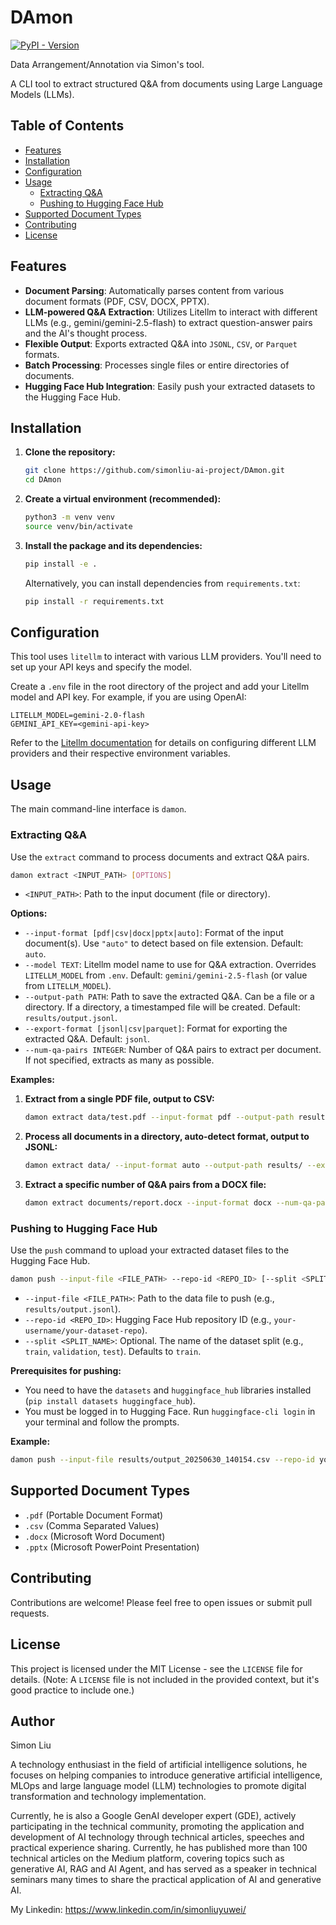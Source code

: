 # DAmon

[![PyPI - Version](https://img.shields.io/pypi/v/DAmon/0.1.0)](https://pypi.org/project/DAmon/0.1.0/)

Data Arrangement/Annotation via Simon's tool.

A CLI tool to extract structured Q&A from documents using Large Language Models (LLMs). 

## Table of Contents

- [Features](#features)
- [Installation](#installation)
- [Configuration](#configuration)
- [Usage](#usage)
  - [Extracting Q&A](#extracting-qa)
  - [Pushing to Hugging Face Hub](#pushing-to-hugging-face-hub)
- [Supported Document Types](#supported-document-types)
- [Contributing](#contributing)
- [License](#license)

## Features

- **Document Parsing**: Automatically parses content from various document formats (PDF, CSV, DOCX, PPTX).
- **LLM-powered Q&A Extraction**: Utilizes Litellm to interact with different LLMs (e.g., gemini/gemini-2.5-flash) to extract question-answer pairs and the AI's thought process.
- **Flexible Output**: Exports extracted Q&A into `JSONL`, `CSV`, or `Parquet` formats.
- **Batch Processing**: Processes single files or entire directories of documents.
- **Hugging Face Hub Integration**: Easily push your extracted datasets to the Hugging Face Hub.

## Installation

1.  **Clone the repository:**

    ```bash
    git clone https://github.com/simonliu-ai-project/DAmon.git
    cd DAmon
    ```

2.  **Create a virtual environment (recommended):**

    ```bash
    python3 -m venv venv
    source venv/bin/activate
    ```

3.  **Install the package and its dependencies:**

    ```bash
    pip install -e .
    ```
    Alternatively, you can install dependencies from `requirements.txt`:
    ```bash
    pip install -r requirements.txt
    ```

## Configuration

This tool uses `litellm` to interact with various LLM providers. You'll need to set up your API keys and specify the model.

Create a `.env` file in the root directory of the project and add your Litellm model and API key. For example, if you are using OpenAI:

```dotenv
LITELLM_MODEL=gemini-2.0-flash
GEMINI_API_KEY=<gemini-api-key>
```

Refer to the [Litellm documentation](https://litellm.ai/docs/providers) for details on configuring different LLM providers and their respective environment variables.

## Usage

The main command-line interface is `damon`.

### Extracting Q&A

Use the `extract` command to process documents and extract Q&A pairs.

```bash
damon extract <INPUT_PATH> [OPTIONS]
```

-   `<INPUT_PATH>`: Path to the input document (file or directory).

**Options:**

-   `--input-format [pdf|csv|docx|pptx|auto]`: Format of the input document(s). Use `"auto"` to detect based on file extension. Default: `auto`.
-   `--model TEXT`: Litellm model name to use for Q&A extraction. Overrides `LITELLM_MODEL` from `.env`. Default: `gemini/gemini-2.5-flash` (or value from `LITELLM_MODEL`).
-   `--output-path PATH`: Path to save the extracted Q&A. Can be a file or a directory. If a directory, a timestamped file will be created. Default: `results/output.jsonl`.
-   `--export-format [jsonl|csv|parquet]`: Format for exporting the extracted Q&A. Default: `jsonl`.
-   `--num-qa-pairs INTEGER`: Number of Q&A pairs to extract per document. If not specified, extracts as many as possible.

**Examples:**

1.  **Extract from a single PDF file, output to CSV:**

    ```bash
    damon extract data/test.pdf --input-format pdf --output-path results/manual_qa.csv --export-format csv --model gemini/gemini-2.5-flash
    ```

2.  **Process all documents in a directory, auto-detect format, output to JSONL:**

    ```bash
    damon extract data/ --input-format auto --output-path results/ --export-format jsonl
    ```

3.  **Extract a specific number of Q&A pairs from a DOCX file:**

    ```bash
    damon extract documents/report.docx --input-format docx --num-qa-pairs 5 --output-path results/report_qa.jsonl
    ```

### Pushing to Hugging Face Hub

Use the `push` command to upload your extracted dataset files to the Hugging Face Hub.

```bash
damon push --input-file <FILE_PATH> --repo-id <REPO_ID> [--split <SPLIT_NAME>]
```

-   `--input-file <FILE_PATH>`: Path to the data file to push (e.g., `results/output.jsonl`).
-   `--repo-id <REPO_ID>`: Hugging Face Hub repository ID (e.g., `your-username/your-dataset-repo`).
-   `--split <SPLIT_NAME>`: Optional. The name of the dataset split (e.g., `train`, `validation`, `test`). Defaults to `train`.

**Prerequisites for pushing:**

-   You need to have the `datasets` and `huggingface_hub` libraries installed (`pip install datasets huggingface_hub`).
-   You must be logged in to Hugging Face. Run `huggingface-cli login` in your terminal and follow the prompts.

**Example:**

```bash
damon push --input-file results/output_20250630_140154.csv --repo-id your-username/my-extracted-qa-dataset --split train
```

## Supported Document Types

-   `.pdf` (Portable Document Format)
-   `.csv` (Comma Separated Values)
-   `.docx` (Microsoft Word Document)
-   `.pptx` (Microsoft PowerPoint Presentation)

## Contributing

Contributions are welcome! Please feel free to open issues or submit pull requests.

## License

This project is licensed under the MIT License - see the `LICENSE` file for details. (Note: A `LICENSE` file is not included in the provided context, but it's good practice to include one.)

## Author
Simon Liu

A technology enthusiast in the field of artificial intelligence solutions, he focuses on helping companies to introduce generative artificial intelligence, MLOps and large language model (LLM) technologies to promote digital transformation and technology implementation. ​

Currently, he is also a Google GenAI developer expert (GDE), actively participating in the technical community, promoting the application and development of AI technology through technical articles, speeches and practical experience sharing. Currently, he has published more than 100 technical articles on the Medium platform, covering topics such as generative AI, RAG and AI Agent, and has served as a speaker in technical seminars many times to share the practical application of AI and generative AI. ​

My Linkedin: https://www.linkedin.com/in/simonliuyuwei/